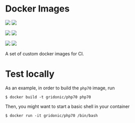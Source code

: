 # Docker Images

[![](https://images.microbadger.com/badges/version/gridonic/docker:php71.svg)](https://microbadger.com/images/gridonic/docker:php71 "Get your own version badge on microbadger.com") [![](https://images.microbadger.com/badges/image/gridonic/docker:php71.svg)](https://microbadger.com/images/gridonic/docker:php71 "Get your own image badge on microbadger.com")

[![](https://images.microbadger.com/badges/version/gridonic/docker:php70.svg)](https://microbadger.com/images/gridonic/docker:php70 "Get your own version badge on microbadger.com") [![](https://images.microbadger.com/badges/image/gridonic/docker:php70.svg)](https://microbadger.com/images/gridonic/docker:php70 "Get your own image badge on microbadger.com")

[![](https://images.microbadger.com/badges/version/gridonic/docker:php56.svg)](https://microbadger.com/images/gridonic/docker:php56 "Get your own version badge on microbadger.com") [![](https://images.microbadger.com/badges/image/gridonic/docker:php56.svg)](https://microbadger.com/images/gridonic/docker:php56 "Get your own image badge on microbadger.com")

A set of custom docker images for CI.

# Test locally

As an example, in order to build the `php70` image, run

    $ docker build -t gridonic/php70 php70
    
Then, you might want to start a basic shell in your container

    $ docker run -it gridonic/php70 /bin/bash
